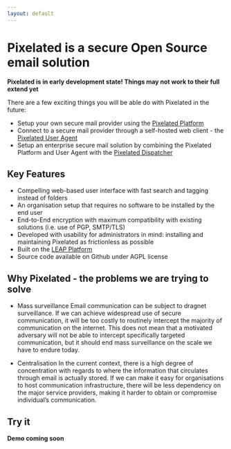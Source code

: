 ```yaml
---
layout: default
--- 
```

      
# Pixelated is a secure Open Source email solution

**Pixelated is in early development state! Things may not work to their full extend yet**

There are a few exciting things you will be able do with Pixelated in the future:

* Setup your own secure mail provider using the <a href="https://github.com/pixelated-project/pixelated-platform">Pixelated Platform</a>
* Connect to a secure mail provider through a self-hosted web client - the <a href="https://github.com/pixelated-project/pixelated-user-agent">Pixelated User Agent</a>
* Setup an enterprise secure mail solution by combining the Pixelated Platform and User Agent with the <a href="https://github.com/pixelated-project/pixelated-dispatcher">Pixelated Dispatcher</a>


## Key Features
* Compelling web-based user interface with fast search and tagging instead of folders
* An organisation setup that requires no software to be installed by the end user
* End-to-End encryption with maximum compatibility with existing solutions (i.e. use of PGP, SMTP/TLS)
* Developed with usability for administrators in mind: installing and maintaining Pixelated as frictionless as possible
* Built on the <a href="https://leap.se">LEAP Platform</a>
* Source code available on Github under AGPL license

## Why Pixelated - the problems we are trying to solve
* Mass surveillance
Email communication can be subject to dragnet surveillance. If we can achieve widespread use of secure communication, it will be too costly to routinely intercept the majority of communication on the internet. This does not mean that a motivated adversary will not be able to intercept specifically targeted communication, but it should end mass surveillance on the scale we have to endure today.

* Centralisation
In the current context, there is a high degree of concentration with regards to where the information that circulates through email is actually stored. If we can make it easy for organisations to host communication infrastructure, there will be less dependency on the major service providers, making it harder to obtain or compromise individual’s communication.


## Try it

**Demo coming soon**
